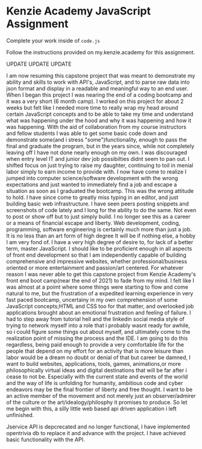 # Kenzie Academy JavaScript Assignment

Complete your work inside of `code.js`

Follow the instructions provided on my.kenzie.academy for this assignment.

UPDATE UPDATE UPDATE

I am now resuming this capstone project that was meant to demonstrate my ability and skills to work with API's, JavaScript, and to parse raw data into json format and display in a readable and meaningful way to an end user. When I began this project I was nearing the end of a coding bootcamp and it was a very short (6 month camp). I worked on this project for about 2 weeks but felt like I needed more time to really wrap my head around certain JavaScript concepts and to be able to take my time and understand what was happening under the hood and why it was happening and how it was happening. With the aid of collaboration from my course instructors and fellow students I was able to get some basic code down and demonstrate some(and i stress "some")functionality, enough to pass the final and graduate the program, but in the years since, while not completely leaving off I have not done nearly enough on my own. I was discouraged when entry level IT and junior dev job possibilties didnt seem to pan out. I shifted focus on just trying to raise my daughter, continuing to toil in menial labor simply to earn income to provide with. I now have come to realize I jumped into computer science/software development with the wrong expectations and just wanted to immediately find a job and escape a situation as soon as I graduated the bootcamp. This was the wrong attitude to hold. I have since come to greatly miss typing in an editor, and just building basic web infrastructure. I have seen peers posting snippets and screenshots of code lately and I long for the ability to do the same. Not even to post or show off but to just simply build. I no longer see this as a career or a means of financial escape and liberty. Web development, coding, programming, software engineering is certainly much more than just a job. It is no less than an art form of high degree It will be if nothing else, a hobby I am very fond of. I have a very high degree of desire to, for lack of a better term, master JavaScript. I should like to be proficient enough in all aspects of front end development so that I am independently capable of building comprehensive and impressive websites, whether professional/business oriented or more entertainment and passion/art centered. For whatever reason I was never able to get this capstone project from Kenzie Academy's front end boot camp(near the end of 2021) to fade from my mind. I felt like I was almost at a poimt where some things were starting to flow and come natural to me, but the frustration of a expedited learning experience in very fast paced bootcamp, uncertainy in my own comprehension of some JavaScript concepts;HTML and CSS too for that matter, and overlooked job applications brought about an emotional frustration and feeling of failure. I had to step away from tutorial hell and the linkedin social media style of trying to network myself into a role that i probably wasnt ready for awhile, so i could figure some things out about myself, and ultimately come to the realization point of missing the process and the IDE. I am going to do this regardless, being paid enough to provide a very comfortable life for the people that depend on my effort for an activity that is more leisure than labor would be a dream no doubt or denial of that but career be damned, I want to build websites, applications, tools, games, animations,or more philosophically virtual ideas and digital destinations that will be far after i cease to not be. Especially with the current state and events of the world and the way of life is unfolding for humanity, ambitious code and cyber endeavors may be the final frontier of liberty and free thought. I want to be an active member of the movement and not merely just an observer/admirer of the culture or the art/idealogy/philosphy it promises to produce. So let me begin with this, a silly little web based api driven application i left unfinished.

Jservice API is depcrecated and no longer functional, I have implemented opentrivia db to replace it and advance with the project. I have achieved basic functionality with the API.
